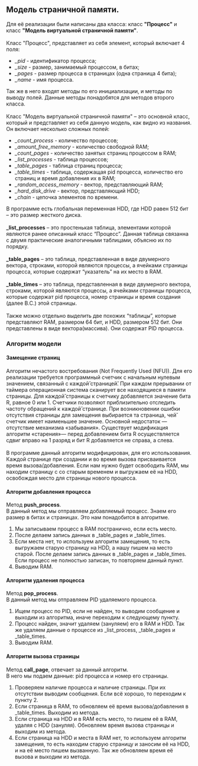 ## Модель страничной памяти.
Для её реализации были написаны два класса: класс **"Процесс"** и класс **"Модель виртуальной страничной памяти"**. <br/>
<br/>
Класс "Процесс", представляет из себя элемент, который включает 4 поля: 
* *_pid* - идентификатор процесса;
* *_size* - размер, занимаемый процессом, в битах;
* *_pages* - размер процесса в страницах (одна страница 4 бита);
* *_name* - имя процесса.

Так же в него входят методы по его инициализации, и методы по выводу полей. Данные методы понадобятся для методов второго класса.<br/>
<br/>
Класс "Модель виртуальной страничной памяти" – это основной класс, который и представляет из себя данную модель, как видно из названия.
Он включает несколько сложных полей:
* *_count_process* - количество процессов;
* *_amount_free_memory* - количество свободной RAM;
* *_count_pages* - количество занятых страниц процессом в RAM;
* *_list_processes* - таблица процессов;
* *_table_pages* - таблица страниц процесса;
* *_table_times* - таблица, содержащая pid процесса, количество его страниц и время добавления их в RAM;
* *_random_access_memory* - вектор, представляющий RAM;
* *_hard_disk_drive* - вектор, представляющий HDD;
* *_chain* - цепочка элементов по времени.

В программе есть глобальная переменная HDD, где HDD равен 512 бит – это размер жесткого диска.<br/>
<br/>
**_list_processes** – это простенькая таблица, элементами которой являются ранее описанный класс “Процесс”. 
Данная таблица связанна с двумя практические аналогичными таблицами, объясню их по порядку.<br/>
<br/>
**_table_pages** – это таблица, представленная в виде двумерного вектора, строками, которой являются процессы,
а ячейками страницы процесса, которые содержат “указатель” на их место в RAM.<br/>
<br/>
**_table_times** – это таблица, представленная в виде двумерного вектора, строками, которой являются процессы,
а ячейками страницы процесса, которые содержат pid процесса, номер страницы и время создания (далее В.С.)  этой страницы.<br/>
<br/>
Также можно отдельно выделить две похожих “таблицы”, 
которые представляют RAM, размером 64 бит, и HDD, размером 512 бит. Они представлены в виде вектора(массива). Они содержат PID процесса.

### Алгоритм модели
#### Замещение страниц
Алгоритм нечастого востребования (Not Frequently Used (NFU)). 
Для его реализации требуется программный счетчик с начальным нулевым значением, связанный с каждой̆ страницей̆. 
При каждом прерывании от таймера операционная система сканирует все находящиеся в памяти страницы. 
Для каждой̆ страницы к счетчику добавляется значение бита R, равное 0 или 1. 
Счетчики позволяют приблизительно отследить частоту обращений к каждой̆ странице.
При возникновении ошибки отсутствия страницы для замещения выбирается та страница, чей̆ счетчик имеет наименьшее значение.
Основной недостаток — отсутствие механизма «забывания».
Существует модификация алгоритм «старения»— перед добавлением бита R осуществляется сдвиг вправо на 1 разряд и бит R добавляется не справа, а слева.<br/>
<br/>
В программе данный алгоритм модифицирован, для его использования.
Каждой странице при создании и во время вызова присваивается время вызова/добавления. 
Если нам нужно будет освободить RAM, мы находим страницу с со старым временем и выгружаем её на HDD, освобождая место для страницы нового процесса.

#### Алгоритм добавления процесса
Метод **push_process**.<br/>
В данный метод мы отправляем добавляемый процесс. Знаем его размер в битах и страницах. Это нам понадобится в алгоритме.
1. Мы записываем процесс в RAM постранично, если есть место.
2. После делаем запись данных в _table_pages и _table_times.
3. Если места нет, то используем алгоритм замещения, то есть выгружаем старую страницу на HDD,
а нашу пишем на место старой. После делаем запись данных в _table_pages и _table_times.
Если процесс не полностью записан, то повторяем данный пункт.
4. Выводим RAM.

#### Алгоритм удаления процесса
Метод **pop_process**.<br/>
В данный метод мы отправляем PID удаляемого процесса.
1. Ищем процесс по PID, если не найден, то выводим сообщение и выходим из алгоритма, иначе переходим к следующему пункту.
2. Процесс найден, значит удаляем (зануляем) его в RAM и HDD. Так же удаляем данные о процессе из _list_process, _table_pages и _table_times.
3. Выводим RAM.

#### Алгоритм вызова страницы
Метод **call_page**, отвечает за данный алгоритм.<br/>
В него мы подаем данные: pid процесса и номер его страницы.
1. Проверяем наличие процесса и наличие страницы. При их отсутствии выводим сообщения. Если всё хорошо, то переходим к пункту 2.
2. Если страница в RAM, то обновляем её время вызова/добавления в _table_times. Выходим из метода.
3. Если страница на HDD и в RAM есть место, то пишем её в RAM, удаляя с HDD (зануляя). Обновляем время вызова страницы и выходим из метода.
4. Если страница на HDD и места в RAM нет, то используем алгоритм замещения, то есть находим старую страницу и заносим её на HDD, и на её место пишем вызванную. 
Так же обновляем время её вызова и выходим из метода.






